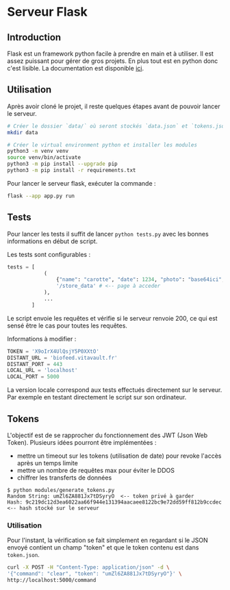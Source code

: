 # Serveur Flask #

## Introduction ##  
Flask est un framework python facile à prendre en main et à utiliser. Il est assez puissant pour gérer de gros projets. 
En plus tout est en python donc c'est lisible. La documentation est disponible 
[ici](https://flask.palletsprojects.com/en/2.3.x/).

## Utilisation ##
Après avoir cloné le projet, il reste quelques étapes avant de pouvoir lancer le serveur. 
```sh 
# Créer le dossier `data/` où seront stockés `data.json` et `tokens.json`
mkdir data 

# Créer le virtual environment python et installer les modules 
python3 -m venv venv 
source venv/bin/activate
python3 -m pip install --upgrade pip 
python3 -m pip install -r requirements.txt 
```

Pour lancer le serveur flask, exécuter la commande : 
```sh 
flask --app app.py run
```

## Tests ##
Pour lancer les tests il suffit de lancer `python tests.py` avec les bonnes informations en début de script. 

Les tests sont configurables : 
```python 
tests = [
            (
                {"name": "carotte", "date": 1234, "photo": "base64ici", "token": TOKEN}, # <-- informations
                '/store_data' # <-- page à acceder 
            ), 
            ...
        ]
```
Le script envoie les requêtes et vérifie si le serveur renvoie 200, ce qui est sensé être le cas pour toutes les 
requêtes.

Informations à modifier : 
```python
TOKEN = 'X9oIrX4UlQsjY5P0XXtO'
DISTANT_URL = 'biofeed.vitavault.fr'
DISTANT_PORT = 443
LOCAL_URL = 'localhost'
LOCAL_PORT = 5000
```

La version locale correspond aux tests effectués directement sur le serveur. Par exemple en testant directement le
script sur son ordinateur. 

## Tokens ##  
L'objectif est de se rapprocher du fonctionnement des JWT (Json Web Token). Plusieurs idées pourront être implémentées :
- mettre un timeout sur les tokens (utilisation de date) pour revoke l'accès après un temps limite
- mettre un nombre de requêtes max pour éviter le DDOS
- chiffrer les transferts de données

```
$ python modules/generate_tokens.py 
Random String: umZl6ZA881Jx7tDSyryO  <-- token privé à garder 
Hash: 9c219dc12d3ea6022aa66f944e131394aacaee8122bc9e72dd59ff812b9ccdec  <-- hash stocké sur le serveur
```

### Utilisation 
Pour l'instant, la vérification se fait simplement en regardant si le JSON envoyé contient un champ "token" et que le 
token contenu est dans `token.json`. 

```sh
curl -X POST -H "Content-Type: application/json" -d \ 
'{"command": "clear", "token": "umZl6ZA881Jx7tDSyryO"}' \
http://localhost:5000/command
```


